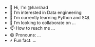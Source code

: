 - 👋 Hi, I’m @harshad
- 👀 I’m interested in Data engineering
- 🌱 I’m currently learning Python and SQL
- 💞️ I’m looking to collaborate on ...
- 📫 How to reach me ...
- 😄 Pronouns: ...
- ⚡ Fun fact: ...

<!---
hgavatre/hgavatre is a ✨ special ✨ repository because its `README.md` (this file) appears on your GitHub profile.
You can click the Preview link to take a look at your changes.
--->
